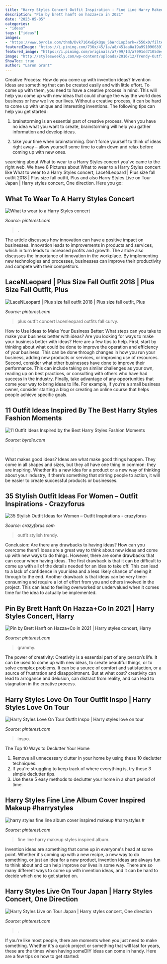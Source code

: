 ```yaml
---
title: "Harry Styles Concert Outfit Inspiration - Fine Line Harry Makeup Styles Inspired Album"
description: "Pin by brett hanft on hazza+co in 2021"
date: "2023-05-05"
categories:
- "ideas"
tags: ["ideas"]
images:
- "https://www.byrdie.com/thmb/Dvk716XwEgkQgu_SbWrdLop3ark=/550x0/filters:no_upscale():max_bytes(150000):strip_icc()/GettyImages-1194686031-d0150a9c45324757af9ba5f12b3273ec.jpg"
featuredImage: "https://i.pinimg.com/736x/45/1a/a8/451aa8a19a9910966391856e8c99b60b.jpg"
featured_image: "https://i.pinimg.com/originals/a7/99/1d/a7991dd7105de4eb72ecf020fa440f82.jpg"
image: "http://stylesweekly.com/wp-content/uploads/2016/12/Trendy-Outfit-Ideas_34.jpg"
ShowToc: true
author: "Laron Grant"
---
```



Creative Process: How do you come up with invention ideas?
Invention ideas are something that can be created easily and with little effort. To come up with them, you need to have a creative process in mind. This will help you come up with new ideas that could change the way the world does business or how we live our lives. Without a creative process, it can be hard to come up with unique and interesting inventions. The following tips can help you get started:
1. brainstorming is an essential part of creative process. When you have no idea what you want to create, brainstorming will help you gather information and develop ideas.

2. take your time when brainstorming. Don’t force yourself to think of ideas right away – allow yourself some time to calm down and relax before coming up with new ones.


	

		
searching about What to wear to a Harry Styles concert you've came to the right web. We have 8 Pictures about What to wear to a Harry Styles concert like What to wear to a Harry Styles concert, LaceNLeopard | Plus size fall outfit 2018 | Plus size fall outfit, Plus and also Harry Styles Live on Tour Japan | Harry styles concert, One direction. Here you go:
		
    
## What To Wear To A Harry Styles Concert

<img loading=lazy src="https://i.pinimg.com/736x/21/2d/0b/212d0bf03ce0e0589d5dc93d9098e158.jpg" onerror="this.onerror=null;this.src='https://tse1.mm.bing.net/th?id=OIP.MvHQo6FaMWT514lvu88ELwHaLH&amp;pid=15.1';" alt="What to wear to a Harry Styles concert">

_Source: pinterest.com_

>. 

	

The article discusses how innovation can have a positive impact on businesses. Innovation leads to improvements in products and services, which in turn leads to increased profits and growth. The article also discusses the importance of innovation in the workplace. By implementing new technologies and processes, businesses can improve their productivity and compete with their competitors.

    
## LaceNLeopard | Plus Size Fall Outfit 2018 | Plus Size Fall Outfit, Plus

<img loading=lazy src="https://i.pinimg.com/originals/42/4e/88/424e886f586f58bf81ed6f752b509635.jpg" onerror="this.onerror=null;this.src='https://tse2.mm.bing.net/th?id=OIP.S44ZwnYVCtbu3M7kfRbiSwHaLG&amp;pid=15.1';" alt="LaceNLeopard | Plus size fall outfit 2018 | Plus size fall outfit, Plus">

_Source: pinterest.com_

>plus outfit concert lacenleopard outfits fall curvy. 

	

How to Use Ideas to Make Your Business Better: What steps can you take to make your business better with ideas?
Are you looking for ways to make your business better with ideas? Here are a few tips to help. First, start by thinking about what could be done to improve the operation and efficiency of your business. This can be done through changes in how you run your business, adding new products or services, or improving use of resources. Second, consider what other businesses have done to improve their performance. This can include taking on similar challenges as your own, reading up on best practices, or consulting with others who have had success in the industry. Finally, take advantage of any opportunities that come your way to bring ideas to life. For example, if you’re a small business owner, consider starting a blog or creating an online course that helps people achieve specific goals.

    
## 11 Outfit Ideas Inspired By The Best Harry Styles Fashion Moments

<img loading=lazy src="https://www.byrdie.com/thmb/Dvk716XwEgkQgu_SbWrdLop3ark=/550x0/filters:no_upscale():max_bytes(150000):strip_icc()/GettyImages-1194686031-d0150a9c45324757af9ba5f12b3273ec.jpg" onerror="this.onerror=null;this.src='https://tse2.mm.bing.net/th?id=OIP.PFdo1x-TBrH8LKNKC-f1jAHaLH&amp;pid=15.1';" alt="11 Outfit Ideas Inspired by the Best Harry Styles Fashion Moments">

_Source: byrdie.com_

>. 

	

What makes good ideas?
Ideas are what make good things happen. They come in all shapes and sizes, but they all have one thing in common: they are inspiring. Whether it’s a new idea for a product or a new way of thinking about your industry, if there’s something that stirring people to action, it will be easier to create successful products or businesses.

    
## 35 Stylish Outfit Ideas For Women – Outfit Inspirations - Crazyforus

<img loading=lazy src="http://stylesweekly.com/wp-content/uploads/2016/12/Trendy-Outfit-Ideas_34.jpg" onerror="this.onerror=null;this.src='https://tse4.mm.bing.net/th?id=OIP.5SaO8lKj9nndDqxrxSFa1QHaOm&amp;pid=15.1';" alt="35 Stylish Outfit Ideas for Women – Outfit Inspirations - crazyforus">

_Source: crazyforus.com_

>outfit stylish trendy. 

	

Conclusion: Are there any drawbacks to having ideas? How can you overcome them?
Ideas are a great way to think about new ideas and come up with new ways to do things. However, there are some drawbacks that can occur when having ideas. The first drawback is that it can be difficult to come up with all of the details needed for an idea to take off. This can lead to a lack of confidence in your idea and a less likely chance of seeing it through to the end. Another drawback is that ideas can be very time-consuming and require a lot of effort from you and others involved in the project. This can lead to feeling overworked or undervalued when it comes time for the idea to actually be implemented.

    
## Pin By Brett Hanft On Hazza+Co In 2021 | Harry Styles Concert, Harry

<img loading=lazy src="https://i.pinimg.com/736x/45/1a/a8/451aa8a19a9910966391856e8c99b60b.jpg" onerror="this.onerror=null;this.src='https://tse4.mm.bing.net/th?id=OIP.toOxogydYUA2PV3o1jfGywHaNK&amp;pid=15.1';" alt="Pin by Brett Hanft on Hazza+Co in 2021 | Harry styles concert, Harry">

_Source: pinterest.com_

>grammy. 

	

The power of creativity:
Creativity is a essential part of any person’s life. It can be used to come up with new ideas, to create beautiful things, or to solve complex problems. It can be a source of comfort and satisfaction, or a source of frustration and disappointment. But at what cost? creativity can lead to arrogance and delusion, can distract from reality, and can lead to stagnation in the creative process.

    
## Harry Styles Love On Tour Outfit Inspo | Harry Styles Love On Tour

<img loading=lazy src="https://i.pinimg.com/originals/a7/99/1d/a7991dd7105de4eb72ecf020fa440f82.jpg" onerror="this.onerror=null;this.src='https://tse1.mm.bing.net/th?id=OIP.UPJWlQlm1NgVo4Y5zY9bgAHaNK&amp;pid=15.1';" alt="Harry Styles Love On Tour Outfit Inspo | Harry styles love on tour">

_Source: pinterest.com_

>inspo. 

	

The Top 10 Ways to Declutter Your Home
1. Remove all unnecessary clutter in your home by using these 10 declutter techniques.
2. If you're struggling to keep track of where everything is, try these 3 simple declutter tips.
3. Use these 5 easy methods to declutter your home in a short period of time.

    
## Harry Styles Fine Line Album Cover Inspired Makeup #harrystyles #

<img loading=lazy src="https://i.pinimg.com/originals/1d/d4/0c/1dd40c2e0a808f994405e41c6fbcfd2a.jpg" onerror="this.onerror=null;this.src='https://tse2.mm.bing.net/th?id=OIP.gwwNWlOoafelktGkRvD2mQHaHa&amp;pid=15.1';" alt="harry styles fine line album cover inspired makeup #harrystyles #">

_Source: pinterest.com_

>fine line harry makeup styles inspired album. 

	

Invention ideas are something that come up in everyone's head at some point. Whether it's coming up with a new recipe, a new way to do something, or just an idea for a new product, invention ideas are always fun to think about and can help improve our lives in some way. There are so many different ways to come up with invention ideas, and it can be hard to decide which one to get started on.

    
## Harry Styles Live On Tour Japan | Harry Styles Concert, One Direction

<img loading=lazy src="https://i.pinimg.com/originals/e5/b7/c0/e5b7c02eaeb17b3c52eb3ee4d44207f3.jpg" onerror="this.onerror=null;this.src='https://tse3.mm.bing.net/th?id=OIP.LKq-SE8yupoVMaV2a386ewHaJ2&amp;pid=15.1';" alt="Harry Styles Live on Tour Japan | Harry styles concert, One direction">

_Source: pinterest.com_

>. 

	

If you're like most people, there are moments when you just need to make something. Whether it's a quick project or something that will last for years, these are the times when having someDIY ideas can come in handy. Here are a few tips on how to get started:

